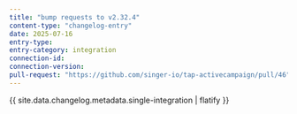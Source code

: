 ```yaml
---
title: "bump requests to v2.32.4"
content-type: "changelog-entry"
date: 2025-07-16
entry-type: 
entry-category: integration
connection-id: 
connection-version: 
pull-request: "https://github.com/singer-io/tap-activecampaign/pull/46"
---
```

{{ site.data.changelog.metadata.single-integration | flatify }}